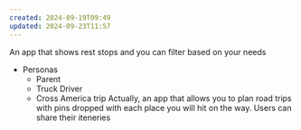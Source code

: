 ```yaml
---
created: 2024-09-19T09:49
updated: 2024-09-23T11:57
---
```

An app that shows rest stops and you can filter based on your needs
- Personas
	- Parent
	- Truck Driver
	- Cross America trip 
Actually, an app that allows you to plan road trips with pins dropped with each place you will hit on the way. Users can share their iteneries 